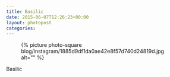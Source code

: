 ```yaml
---
title: Basilic
date: 2015-06-07T12:26:23+00:00
layout: photopost
categories:
---
```


<figure class="photo photo--square">
  {% picture photo-square blog/instagram/1885d9df1da0ae42e8f57d740d24819d.jpg alt="" %}
</figure>

Basilic
